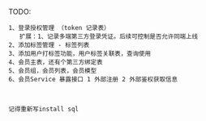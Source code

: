 TODO:

    1、登录授权管理 （token 记录表）
       扩展：1、记录多端第三方登录凭证。后续可控制是否允许同端上线
    2、添加标签管理 - 标签列表
    3、添加用户打标签功能，用户标签关联表，查询使用
    4、会员主表，还有个第三方绑定表
    5、会员组，会员列表，会员模型
    6、会员Service 暴露接口 1 外部注册 2 外部鉴权获取信息



    记得重新写install sql


